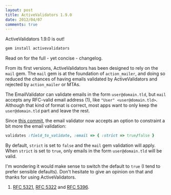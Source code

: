 ```yaml
---
layout: post
title: ActiveValidators 1.9.0
date: 2012/04/07
comments: true
---
```


ActiveValidators 1.9.0 is out!

```ruby
gem install activevalidators
```

Read on for the full - yet concise - changelog.

<!--more-->

From its first versions, ActiveValidators has been designed to rely on the
`mail` gem. The `mail` gem is at the foundation of `action_mailer`, and doing
so reduced the chances of having emails validated by ActiveValidators and
rejected by `action_mailer` or MTAs.

The EmailValidator can validate emails in the form `user@domain.tld`,
but `mail` accepts any RFC-valid email address (1), like `"User" <user@domain.tld>`.
Although that kind of format is correct, most apps want to only keep the `user@domain.tld` part
and leave the rest.

Since [this commit](https://github.com/franckverrot/activevalidators/commit/d77d9105e5831bfac16cadbeaf9dc055d5e941ff), the email validator now accepts an option
to constraint a bit more the email validation:

```ruby
validates :field_to_validate, :email => { :strict => true/false }
```

By default, `strict` is set to `false` and the `mail` gem validation will apply.
When `strict` is set to `true`, only emails in the form `user@domain.tld` will be valid.

I'm wondering it would make sense to switch the default to `true` (I tend to prefer sensible defaults).
Don't hesitate to give an opinion on that and thanks for using ActiveValidators.


1. [RFC 5321](http://tools.ietf.org/html/rfc5321), [RFC 5322](http://tools.ietf.org/html/rfc5322) and [RFC 5396](http://tools.ietf.org/html/rfc3696).
